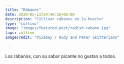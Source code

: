 ```yaml
---
title: "Rábanos"
date: 2020-05-11T14:46:10+06:00
description: "Cultivar rábanos en la huerta"
type: "cultivo"
image: "images/featured-post/radish-rabano.jpg"
tags: cultivo
imagecredit: "Pixabay / Rudy and Peter Skitterians"
  
---
```

Los rábanos, con su sabor picante no gustan a todos.